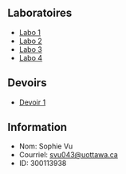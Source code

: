 ## Laboratoires

* [Labo 1](https://github.com/vusophie/csi2532_playground/tree/lab01)
* [Labo 2](https://github.com/vusophie/csi2532_playground/tree/lab02)
* [Labo 3](https://github.com/vusophie/csi2532_playground/blob/lab03/README.md)
* [Labo 4](https://github.com/vusophie/csi2532_playground/tree/lab04)

##  Devoirs
* [Devoir 1](https://github.com/vusophie/csi2532_playground/blob/devoir1/README.md)

## Information
* Nom: Sophie Vu
* Courriel: svu043@uottawa.ca
* ID: 300113938

